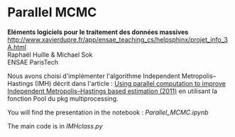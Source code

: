 # Parallel MCMC

**Eléments logiciels pour le traitement des données massives** <br>
http://www.xavierdupre.fr/app/ensae_teaching_cs/helpsphinx/projet_info_3A.html <br>
Raphaël Huille & Michael Sok <br>
ENSAE ParisTech

Nous avons choisi d'implémenter l'algorithme Independent Metropolis–Hastings (IMH) décrit dans l'article : [Using parallel computation to improve Independent Metropolis–Hastings based estimation (2011)](https://arxiv.org/pdf/1010.1595v3.pdf) en utilisant la fonction Pool du pkg multiprocessing.

You will find the presentation in the notebook : *Parallel_MCMC.ipynb*

The main code is in *IMHclass.py*


